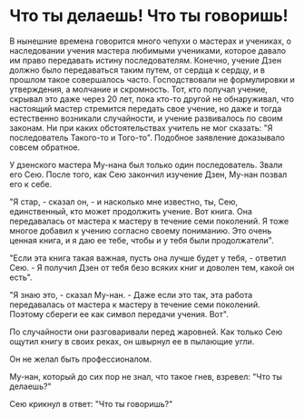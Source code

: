 # Что ты делаешь! Что ты говоришь!

В нынешние времена говорится много чепухи о мастерах и учениках, о наследовании учения мастера любимыми учениками, которое давало им право передавать истину последователям. Конечно, учение Дзен должно было передаваться таким путем, от сердца к сердцу, и в прошлом такое совершалось часто. Господствовали не формулировки и утверждения, а молчание и скромность. Тот, кто получал учение, скрывал это даже через 20 лет, пока кто-то другой не обнаруживал, что настоящий мастер стремится передать свое учение, но даже и тогда естественно возникали случайности, и учение развивалось по своим законам. Ни при каких обстоятельствах учитель не мог сказать: "Я последователь Такого-то и Того-то". Подобное заявление доказывало совсем обратное.

У дзенского мастера Му-нана был только один последователь. Звали его Сею. После того, как Сею закончил изучение Дзен, Му-нан позвал его к себе.

"Я стар, - сказал он, - и насколько мне известно, ты, Сею, единственный, кто может продолжить учение. Вот книга. Она передавалась от мастера к мастеру в течение семи поколений. Я тоже многое добавил к учению согласно своему пониманию. Это очень ценная книга, и я даю ее тебе, чтобы и у тебя были продолжатели".

"Если эта книга такая важная, пусть она лучше будет у тебя, - ответил Сею. - Я получил Дзен от тебя безо всяких книг и доволен тем, какой он есть".

"Я знаю это, - сказал Му-нан. - Даже если это так, эта работа передавалась от мастера к мастеру в течение семи поколений. Поэтому сбереги ее как символ передачи учения. Вот".

По случайности они разговаривали перед жаровней. Как только Сею ощутил книгу в своих реках, он швырнул ее в пылающие угли.

Он не желал быть профессионалом.

Му-нан, который до сих пор не знал, что такое гнев, взревел: "Что ты делаешь?"

Сею крикнул в ответ: "Что ты говоришь?"
